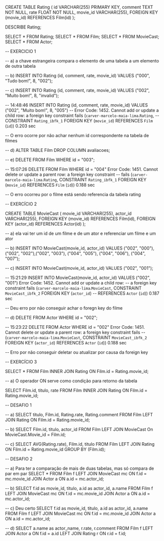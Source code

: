 CREATE TABLE Rating (
		id VARCHAR(255) PRIMARY KEY,
    comment TEXT NOT NULL,
		rate FLOAT NOT NULL,
    movie_id VARCHAR(255),
    FOREIGN KEY (movie_id) REFERENCES Film(id)
);

DESCRIBE Rating;

SELECT * FROM Rating;
SELECT * FROM Film;
SELECT * FROM MovieCast;
SELECT * FROM Actor;

-- EXERCICIO 1

-- a) a chave estrangeira compara o elemento de uma tabela a um elemento de outra tabela

-- b)
INSERT INTO Rating (id, comment, rate, movie_id) 
VALUES ("000", "Tudo bom!", 8, "002");
 
-- c)
INSERT INTO Rating (id, comment, rate, movie_id) 
VALUES ("002", "Muito bom!", 8, "invalid");

-- 14:48:46	INSERT INTO Rating (id, comment, rate, movie_id)  VALUES ("002", "Muito bom!", 8, "005")
-- Error Code: 1452. Cannot add or update a child row: a foreign key constraint fails (`carver-marcelo-maia-lima`.`Rating`, 
-- CONSTRAINT `Rating_ibfk_1` FOREIGN KEY (`movie_id`) REFERENCES `Film` (`id`))	0.203 sec

-- O erro ocorre por não achar nenhum id correspondente na tabela de filmes

-- d)
ALTER TABLE Film DROP COLUMN avaliacoes;

-- e)
DELETE FROM Film WHERE id = "003";

-- 15:07:26	DELETE FROM Film WHERE id = "004"	Error Code: 1451. Cannot delete or update a parent row: a foreign key constraint 
-- fails (`carver-marcelo-maia-lima`.`Rating`, CONSTRAINT `Rating_ibfk_1` FOREIGN KEY (`movie_id`) REFERENCES `Film` (`id`))	0.188 sec

-- O erro ocorreu por o filme está sendo referencia da tabela rating

-- EXERCÍCIO 2

CREATE TABLE MovieCast (
		movie_id VARCHAR(255),
		actor_id VARCHAR(255),
    FOREIGN KEY (movie_id) REFERENCES Film(id),
    FOREIGN KEY (actor_id) REFERENCES Actor(id)
);

-- a) ela vai ter um id de um filme e de um ator e referenciar um filme e um ator

-- b)
INSERT INTO MovieCast(movie_id, actor_id)
VALUES ("002", "000"),("002", "002"),("002", "003"), ("004", "005"), ("004", "006"), ("004", "007");

-- c)
INSERT INTO MovieCast(movie_id, actor_id)
VALUES ("002", "001");

-- 15:21:29	INSERT INTO MovieCast(movie_id, actor_id) VALUES ("002", "001")	Error Code: 1452. Cannot add or update a child row: 
-- a foreign key constraint fails (`carver-marcelo-maia-lima`.`MovieCast`, CONSTRAINT `MovieCast_ibfk_2` FOREIGN KEY (`actor_id`)
-- REFERENCES `Actor` (`id`))	0.187 sec

-- Deu erro por não conseguir achar o foregn key do filme

-- d)
DELETE FROM Actor WHERE id = "002";

-- 15:23:22	DELETE FROM Actor WHERE id = "002"	Error Code: 1451. Cannot delete or update a parent row: a foreign key constraint fails 
-- (`carver-marcelo-maia-lima`.`MovieCast`, CONSTRAINT `MovieCast_ibfk_2` FOREIGN KEY (`actor_id`) REFERENCES `Actor` (`id`))	0.188 sec

-- Erro por não conseguir deletar ou atualizar por causa da foreign key

-- EXERCÍCIO 3

SELECT * FROM Film
INNER JOIN Rating ON Film.id = Rating.movie_id;

-- a) O operador ON serve como condição para retorno da tabela

SELECT Film.id, titulo, rate FROM Film
INNER JOIN Rating ON Film.id = Rating.movie_id;

-- DESAFIO 1

-- a)
SELECT titulo, Film.id, Rating.rate, Rating.comment FROM Film
LEFT JOIN Rating
ON Film.id = Rating.movie_id;

-- b)
SELECT Film.id, titulo, actor_id FROM Film
LEFT JOIN MovieCast
On MovieCast.Movie_id = Film.id;

-- c)
SELECT AVG(Rating.rate), Film.id, titulo FROM Film
LEFT JOIN Rating
ON Film.id = Rating.movie_id
GROUP BY (Film.id);

-- DESAFIO 2

-- a) Para ter a comparação de mais de duas tabelas, mas só compara de par em par
SELECT * FROM Film f
LEFT JOIN MovieCast mc ON f.id = mc.movie_id
JOIN Actor a ON a.id = mc.actor_id;

-- b)
SELECT f.id as movie_id, titulo, a.id as actor_id, a.name FROM Film f
LEFT JOIN MovieCast mc ON f.id = mc.movie_id
JOIN Actor a ON a.id = mc.actor_id;

-- c) Deu certo
SELECT f.id as movie_id, titulo, a.id as actor_id, a.name FROM Film f
LEFT JOIN MovieCast mc ON f.id = mc.movie_id
JOIN Actor a ON a.id = mc.actor_id;

-- d)
SELECT a.name as actor_name, r.rate, r.comment FROM Film f
LEFT JOIN Actor a ON f.id = a.id
LEFT JOIN Rating r ON r.id = f.id;